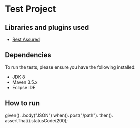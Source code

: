 # Test Project
## Libraries and plugins used

- [Rest Assured](https://rest-assured.io/)

## Dependencies

To run the tests, please ensure you have the following installed:

- JDK 8
- Maven 3.5.x
- Eclipse IDE

## How to run

given().
    .body("JSON")
when().
    post("/path").
then().
    assertThat().statusCode(200);
